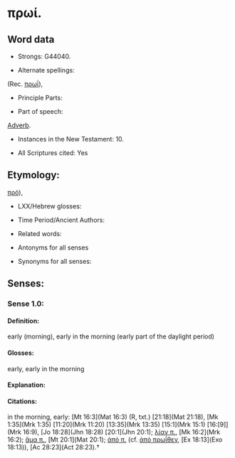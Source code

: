# πρωί.

<!-- Status: S2=NeedsReview -->
<!-- Lexica used for edits: BDAG, FFM, LN, A-S -->

## Word data

* Strongs: G44040.

* Alternate spellings:

(Rec. [πρωΐ]()),

* Principle Parts: 


* Part of speech: 

[Adverb](http://ugg.readthedocs.io/en/latest/adverb.html).

* Instances in the New Testament: 10.

* All Scriptures cited: Yes

## Etymology: 

[πρό]()),

* LXX/Hebrew glosses: 


* Time Period/Ancient Authors: 


* Related words: 

* Antonyms for all senses

* Synonyms for all senses: 


## Senses: 


### Sense  1.0: 

#### Definition: 

early (morning), early in the morning (early part of the daylight period)

#### Glosses: 

early, early in the morning 

#### Explanation: 


#### Citations: 

in the morning, early: [Mt 16:3](Mat 16:3) (R, txt.) [21:18](Mat 21:18), [Mk 1:35](Mrk 1:35) [11:20](Mrk 11:20) [13:35](Mrk 13:35) [15:1](Mrk 15:1) [16:[9]](Mrk 16:9), [Jo 18:28](Jhn 18:28) [20:1](Jhn 20:1); [λίαν π.](), [Mk 16:2](Mrk 16:2); [ἅμα π.](), [Mt 20:1](Mat 20:1); [ἀπὸ π.]() (cf. [ἀπὸ πρωΐθεν](), [Ex 18:13](Exo 18:13)), [Ac 28:23](Act 28:23).†